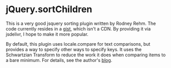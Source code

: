 jQuery.sortChildren
===================
This is a very good jsquery sorting plugin written by Rodney Rehm.  The code currently resides in a [gist](https://gist.github.com/978520), which isn't a CDN.  By providing it via jsdelivr, I hope to make it more popular.

By default, this plugin uses locale.compare for text comparisons, but provides a way to specify other ways to specify keys.  It uses the Schwartzian Transform to reduce the work it does when comparing items to a bare minimum.  For details, see the author's [blog](http://blog.rodneyrehm.de/archives/14-Sorting-Were-Doing-It-Wrong.html).
